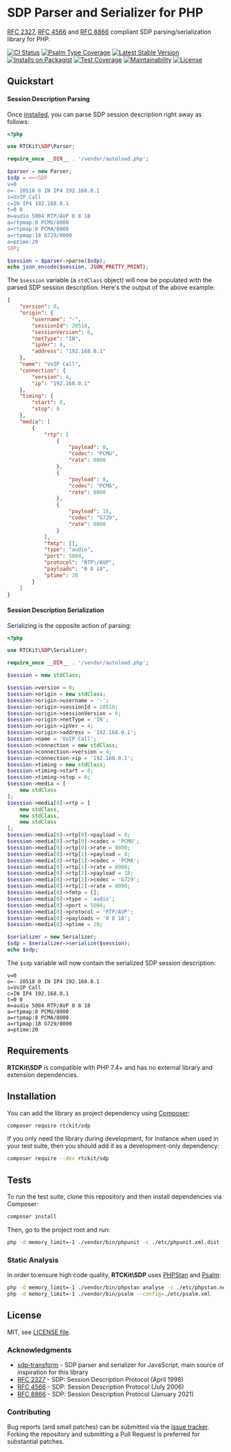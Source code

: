 # SDP Parser and Serializer for PHP

[RFC 2327](https://tools.ietf.org/html/rfc2327), [RFC 4566](https://tools.ietf.org/html/rfc4566) and [RFC 8866](https://tools.ietf.org/html/rfc8866) compliant SDP parsing/serialization library for PHP.

[![CI Status](https://github.com/rtckit/php-sdp/workflows/CI/badge.svg)](https://github.com/rtckit/php-sdp/actions/workflows/ci.yaml)
[![Psalm Type Coverage](https://shepherd.dev/github/rtckit/php-sdp/coverage.svg)](https://shepherd.dev/github/rtckit/php-sdp)
[![Latest Stable Version](https://poser.pugx.org/rtckit/sdp/v/stable.png)](https://packagist.org/packages/rtckit/sdp)
[![Installs on Packagist](https://img.shields.io/packagist/dt/rtckit/sdp?color=blue&label=Installs%20on%20Packagist)](https://packagist.org/packages/rtckit/sdp)
[![Test Coverage](https://api.codeclimate.com/v1/badges/aff5ee8e8ef3b51689c2/test_coverage)](https://codeclimate.com/github/rtckit/php-sdp/test_coverage)
[![Maintainability](https://api.codeclimate.com/v1/badges/aff5ee8e8ef3b51689c2/maintainability)](https://codeclimate.com/github/rtckit/php-sdp/maintainability)
[![License](https://img.shields.io/badge/license-MIT-blue)](LICENSE)

## Quickstart

#### Session Description Parsing

Once [installed](#installation), you can parse SDP session description right away as follows:

```php
<?php

use RTCKit\SDP\Parser;

require_once __DIR__ . '/vendor/autoload.php';

$parser = new Parser;
$sdp = <<<SDP
v=0
o=- 20518 0 IN IP4 192.168.0.1
s=VoIP Call
c=IN IP4 192.168.0.1
t=0 0
m=audio 5004 RTP/AVP 0 8 18
a=rtpmap:0 PCMU/8000
a=rtpmap:8 PCMA/8000
a=rtpmap:18 G729/8000
a=ptime:20
SDP;

$session = $parser->parse($sdp);
echo json_encode($session, JSON_PRETTY_PRINT);
```

The `$session` variable (a `stdClass` object) will now be populated with the parsed SDP session description. Here's the output of the above example:

```json
{
    "version": 0,
    "origin": {
        "username": "-",
        "sessionId": 20518,
        "sessionVersion": 0,
        "netType": "IN",
        "ipVer": 4,
        "address": "192.168.0.1"
    },
    "name": "VoIP Call",
    "connection": {
        "version": 4,
        "ip": "192.168.0.1"
    },
    "timing": {
        "start": 0,
        "stop": 0
    },
    "media": [
        {
            "rtp": [
                {
                    "payload": 0,
                    "codec": "PCMU",
                    "rate": 8000
                },
                {
                    "payload": 8,
                    "codec": "PCMA",
                    "rate": 8000
                },
                {
                    "payload": 18,
                    "codec": "G729",
                    "rate": 8000
                }
            ],
            "fmtp": [],
            "type": "audio",
            "port": 5004,
            "protocol": "RTP\/AVP",
            "payloads": "0 8 18",
            "ptime": 20
        }
    ]
}
```
#### Session Description Serialization

Serializing is the opposite action of parsing:

```php
<?php

use RTCKit\SDP\Serializer;

require_once __DIR__ . '/vendor/autoload.php';

$session = new stdClass;

$session->version = 0;
$session->origin = new stdClass;
$session->origin->username = '-';
$session->origin->sessionId = 20518;
$session->origin->sessionVersion = 0;
$session->origin->netType = 'IN';
$session->origin->ipVer = 4;
$session->origin->address = '192.168.0.1';
$session->name = 'VoIP Call';
$session->connection = new stdClass;
$session->connection->version = 4;
$session->connection->ip = '192.168.0.1';
$session->timing = new stdClass;
$session->timing->start = 0;
$session->timing->stop = 0;
$session->media = [
    new stdClass
];
$session->media[0]->rtp = [
    new stdClass,
    new stdClass,
    new stdClass
];
$session->media[0]->rtp[0]->payload = 0;
$session->media[0]->rtp[0]->codec = 'PCMU';
$session->media[0]->rtp[0]->rate = 8000;
$session->media[0]->rtp[1]->payload = 8;
$session->media[0]->rtp[1]->codec = 'PCMA';
$session->media[0]->rtp[1]->rate = 8000;
$session->media[0]->rtp[2]->payload = 18;
$session->media[0]->rtp[2]->codec = 'G729';
$session->media[0]->rtp[2]->rate = 8000;
$session->media[0]->fmtp = [];
$session->media[0]->type = 'audio';
$session->media[0]->port = 5004;
$session->media[0]->protocol = 'RTP/AVP';
$session->media[0]->payloads = '0 8 18';
$session->media[0]->ptime = 20;

$serializer = new Serializer;
$sdp = $serializer->serialize($session);
echo $sdp;
```

The `$sdp` variable will now contain the serialized SDP session description:

```
v=0
o=- 20518 0 IN IP4 192.168.0.1
s=VoIP Call
c=IN IP4 192.168.0.1
t=0 0
m=audio 5004 RTP/AVP 0 8 18
a=rtpmap:0 PCMU/8000
a=rtpmap:8 PCMA/8000
a=rtpmap:18 G729/8000
a=ptime:20
```

## Requirements

**RTCKit\SDP** is compatible with PHP 7.4+ and has no external library and extension dependencies.

## Installation

You can add the library as project dependency using [Composer](https://getcomposer.org/):

```sh
composer require rtckit/sdp
```

If you only need the library during development, for instance when used in your test suite, then you should add it as a development-only dependency:

```sh
composer require --dev rtckit/sdp
```

## Tests

To run the test suite, clone this repository and then install dependencies via Composer:

```sh
composer install
```

Then, go to the project root and run:

```bash
php -d memory_limit=-1 ./vendor/bin/phpunit -c ./etc/phpunit.xml.dist
```

### Static Analysis

In order to ensure high code quality, **RTCKit\SDP** uses [PHPStan](https://github.com/phpstan/phpstan) and [Psalm](https://github.com/vimeo/psalm):

```sh
php -d memory_limit=-1 ./vendor/bin/phpstan analyse -c ./etc/phpstan.neon -n -vvv --ansi --level=max src
php -d memory_limit=-1 ./vendor/bin/psalm --config=./etc/psalm.xml
```

## License

MIT, see [LICENSE file](LICENSE).

### Acknowledgments

* [sdp-transform](https://github.com/clux/sdp-transform) - SDP parser and serializer for JavaScript, main source of inspiration for this library
* [RFC 2327](https://tools.ietf.org/html/rfc2327) - SDP: Session Description Protocol (April 1998)
* [RFC 4566](https://tools.ietf.org/html/rfc4566) - SDP: Session Description Protocol (July 2006)
* [RFC 8866](https://tools.ietf.org/html/rfc8866) - SDP: Session Description Protocol (January 2021)

### Contributing

Bug reports (and small patches) can be submitted via the [issue tracker](https://github.com/rtckit/php-sdp/issues). Forking the repository and submitting a Pull Request is preferred for substantial patches.
